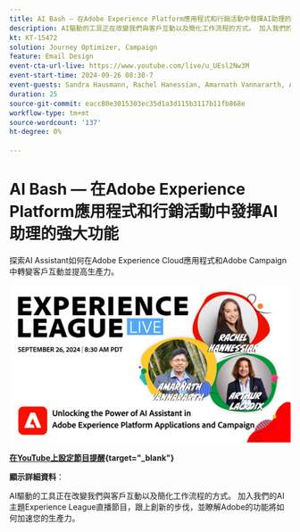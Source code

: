 ```yaml
---
title: AI Bash — 在Adobe Experience Platform應用程式和行銷活動中發揮AI助理的強大功能
description: AI驅動的工具正在改變我們與客戶互動以及簡化工作流程的方式。 加入我們的AI主題Experience League直播網路研討會，以跟上創新的步伐，並瞭解Adobe的功能將如何加速您的生產力。 
kt: KT-15472
solution: Journey Optimizer, Campaign
feature: Email Design
event-cta-url-live: https://www.youtube.com/live/u_UEsl2Nw3M
event-start-time: 2024-09-26 08:30-7
event-guests: Sandra Hausmann, Rachel Hanessian, Amarnath Vannararth, Arthur Lacroix
duration: 25
source-git-commit: eacc80e3015303ec35d1a3d115b3117b11fb868e
workflow-type: tm+mt
source-wordcount: '137'
ht-degree: 0%

---
```


# AI Bash — 在Adobe Experience Platform應用程式和行銷活動中發揮AI助理的強大功能

探索AI Assistant如何在Adobe Experience Cloud應用程式和Adobe Campaign中轉變客戶互動並提高生產力。 

[![ExL LIVE 2024年9月26日](assets/ep40-web-banner.png)](https://www.youtube.com/watch?v=J48CNmcV7wc)

**[在YouTube上設定節目提醒](https://www.youtube.com/watch?v=J48CNmcV7wc){target="_blank"}**

**顯示詳細資料**：

AI驅動的工具正在改變我們與客戶互動以及簡化工作流程的方式。 加入我們的AI主題Experience League直播節目，跟上創新的步伐，並瞭解Adobe的功能將如何加速您的生產力。 


